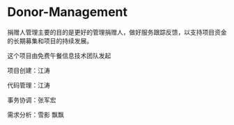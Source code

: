 Donor-Management
================

捐赠人管理主要的目的是更好的管理捐赠人，做好服务跟踪反馈，以支持项目资金的长期募集和项目的持续发展。

这个项目由免费午餐信息技术团队发起

项目创建：江涛

代码管理：江涛

事务协调：张军宏

需求分析：雪影 飘飘


